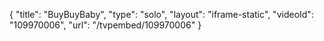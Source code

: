 {
    "title": "BuyBuyBaby",
    "type": "solo",
    "layout": "iframe-static",
    "videoId": "109970006",
    "url": "\/tvpembed\/109970006"
}